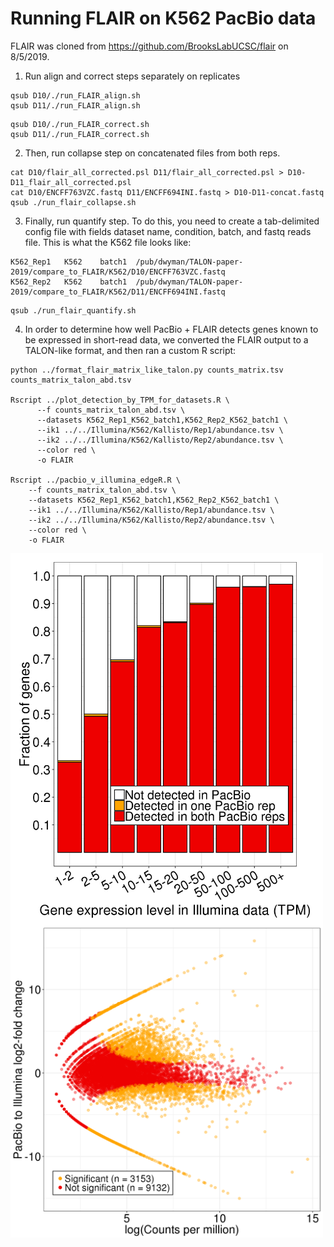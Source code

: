 # Running FLAIR on K562 PacBio data

FLAIR was cloned from https://github.com/BrooksLabUCSC/flair on 8/5/2019.

1. Run align and correct steps separately on replicates
```
qsub D10/./run_FLAIR_align.sh
qsub D11/./run_FLAIR_align.sh
```
```
qsub D10/./run_FLAIR_correct.sh
qsub D11/./run_FLAIR_correct.sh
```
2. Then, run collapse step on concatenated files from both reps.
```
cat D10/flair_all_corrected.psl D11/flair_all_corrected.psl > D10-D11_flair_all_corrected.psl
cat D10/ENCFF763VZC.fastq D11/ENCFF694INI.fastq > D10-D11-concat.fastq
qsub ./run_flair_collapse.sh
```
3. Finally, run quantify step. To do this, you need to create a tab-delimited config file with fields dataset name, condition, batch, and fastq reads file. This is what the K562 file looks like:
```
K562_Rep1	K562	batch1	/pub/dwyman/TALON-paper-2019/compare_to_FLAIR/K562/D10/ENCFF763VZC.fastq
K562_Rep2	K562	batch1	/pub/dwyman/TALON-paper-2019/compare_to_FLAIR/K562/D11/ENCFF694INI.fastq
```
```
qsub ./run_flair_quantify.sh
```

4. In order to determine how well PacBio + FLAIR detects genes known to be expressed in short-read data, we converted the FLAIR output to a TALON-like format, and then ran a custom R script:
```
python ../format_flair_matrix_like_talon.py counts_matrix.tsv counts_matrix_talon_abd.tsv

Rscript ../plot_detection_by_TPM_for_datasets.R \
      --f counts_matrix_talon_abd.tsv \
      --datasets K562_Rep1_K562_batch1,K562_Rep2_K562_batch1 \
      --ik1 ../../Illumina/K562/Kallisto/Rep1/abundance.tsv \
      --ik2 ../../Illumina/K562/Kallisto/Rep2/abundance.tsv \
      --color red \
      -o FLAIR

Rscript ../pacbio_v_illumina_edgeR.R \
    --f counts_matrix_talon_abd.tsv \
    --datasets K562_Rep1_K562_batch1,K562_Rep2_K562_batch1 \
    --ik1 ../../Illumina/K562/Kallisto/Rep1/abundance.tsv \
    --ik2 ../../Illumina/K562/Kallisto/Rep2/abundance.tsv \
    --color red \
    -o FLAIR
```
<img align="left" width="500" src="FLAIR/gene_detection_by_TPM.png">
<img align="left" width="500" src="FLAIR/edgeR_pacbio_illumina_gene_MA_plot.png">
